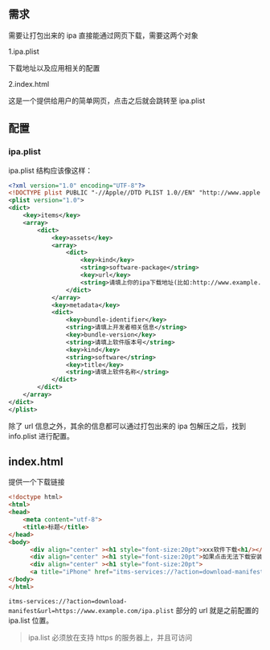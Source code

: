 
## 需求
需要让打包出来的 ipa 直接能通过网页下载，需要这两个对象

1.ipa.plist

下载地址以及应用相关的配置

2.index.html

这是一个提供给用户的简单网页，点击之后就会跳转至 ipa.plist

## 配置

### ipa.plist

ipa.plist 结构应该像这样：
```xml
<?xml version="1.0" encoding="UTF-8"?>
<!DOCTYPE plist PUBLIC "-//Apple//DTD PLIST 1.0//EN" "http://www.apple.com/DTDs/PropertyList-1.0.dtd">
<plist version="1.0">
<dict>
    <key>items</key>
    <array>
        <dict>
            <key>assets</key>
            <array>
                <dict>
                    <key>kind</key>
                    <string>software-package</string>
                    <key>url</key>
                    <string>请填上你的ipa下载地址(比如:http://www.example.com/app.ipa)</string>
                </dict>
            </array>
            <key>metadata</key>
            <dict>
                <key>bundle-identifier</key>
                <string>请填上开发者相关信息</string>
                <key>bundle-version</key>
                <string>请填上软件版本号</string>
                <key>kind</key>
                <string>software</string>
                <key>title</key>
                <string>请填上软件名称</string>
            </dict>
        </dict>
    </array>
</dict>
</plist>
```

除了 url 信息之外，其余的信息都可以通过打包出来的 ipa 包解压之后，找到 info.plist 进行配置。

## index.html

提供一个下载链接

```html
<!doctype html>
<html>
<head>
	<meta content="utf-8">
	<title>标题</title>
</head>
<body>
      <div align="center" ><h1 style="font-size:20pt">xxx软件下载<h1/></div>	
      <div align="center" ><h1 style="font-size:20pt">如果点击无法下载安装，请复制超链接到Safari浏览器中打开<h1/></div>
      <div align="center" ><h1 style="font-size:20pt">
      <a title="iPhone" href="itms-services://?action=download-manifest&url=https://www.example.com/ipa.plist">点击下载</a><h1/></div>
</body>
</html>
```

`itms-services://?action=download-manifest&url=https://www.example.com/ipa.plist` 部分的 url 就是之前配置的 ipa.list 位置。

> ipa.list 必须放在支持 https 的服务器上，并且可访问

